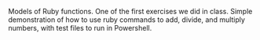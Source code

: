 Models of Ruby functions.
One of the first exercises we did in class. Simple demonstration of how to use ruby commands to add, divide, and multiply numbers, with test files to run in Powershell.